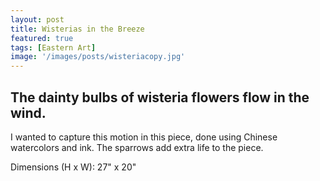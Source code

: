 ```yaml
---
layout: post
title: Wisterias in the Breeze
featured: true
tags: [Eastern Art]
image: '/images/posts/wisteriacopy.jpg'
---
```


## The dainty bulbs of wisteria flowers flow in the wind.

I wanted to capture this motion in this piece, done using Chinese watercolors and ink. The sparrows add extra life to the piece.

Dimensions (H x W): 27" x 20"